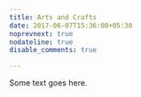```yaml
---
title: Arts and Crafts
date: 2017-06-07T15:36:00+05:30
noprevnext: true
nodateline: true
disable_comments: true

---
```


Some text goes here.
